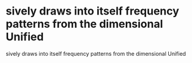 # sively draws into itself frequency patterns from the dimensional Unified

sively draws into itself frequency patterns from the dimensional Unified